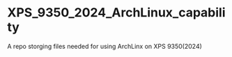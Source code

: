 # XPS_9350_2024_ArchLinux_capability
A repo storging files needed for using ArchLinx on XPS 9350(2024)
